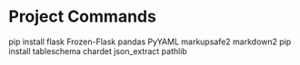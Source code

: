 # Project Commands

pip install flask Frozen-Flask pandas PyYAML markupsafe2 markdown2
pip install tableschema chardet json_extract pathlib